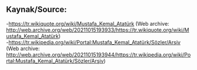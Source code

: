 ## Kaynak/Source:  
-https://tr.wikiquote.org/wiki/Mustafa_Kemal_Atatürk (Web archive: http://web.archive.org/web/20211015193933/https://tr.wikiquote.org/wiki/Mustafa_Kemal_Atatürk)  
-https://tr.wikipedia.org/wiki/Portal:Mustafa_Kemal_Atatürk/Sözler/Arşiv (Web archive: http://web.archive.org/web/20211015193944/https://tr.wikipedia.org/wiki/Portal:Mustafa_Kemal_Atatürk/Sözler/Arşiv)  

